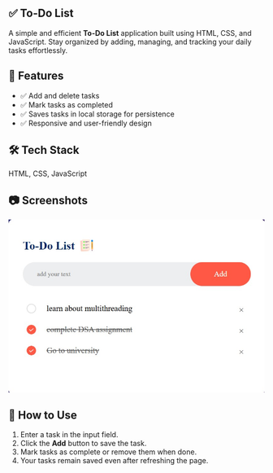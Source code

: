 ## ✅ To-Do List  

A simple and efficient **To-Do List** application built using HTML, CSS, and JavaScript. Stay organized by adding, managing, and tracking your daily tasks effortlessly.  

## 🚀 Features  
- ✅ Add and delete tasks  
- ✅ Mark tasks as completed  
- ✅ Saves tasks in local storage for persistence  
- ✅ Responsive and user-friendly design  

## 🛠 Tech Stack  
HTML, CSS, JavaScript  

## 📷 Screenshots  
![To-Do List Screenshot](images/todo.jpg)  

## 📌 How to Use  
1. Enter a task in the input field.  
2. Click the **Add** button to save the task.  
3. Mark tasks as complete or remove them when done.  
4. Your tasks remain saved even after refreshing the page.  
  
